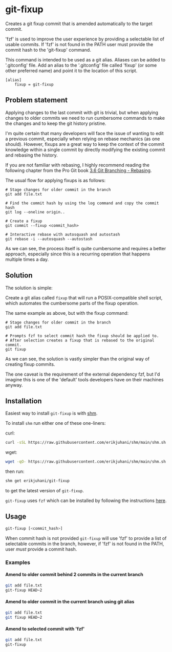 # git-fixup

Creates a git fixup commit that is amended automatically to the target commit.

'fzf' is used to improve the user experience by providing a selectable list of
usable commits. If 'fzf' is not found in the PATH user must provide the commit
hash to the 'git-fixup' command.

This command is intended to be used as a git alias. Aliases can be added to
'.gitconfig' file. Add an alias to the '.gitconfig' file called 'fixup' (or
some other preferred name) and point it to the location of this script.

```.gitconfig
[alias]
	fixup = git-fixup
```

## Problem statement

Applying changes to the last commit with git is trivial, but when applying
changes to older commits we need to run cumbersome commands to make the changes
and to keep the git history pristine.

I'm quite certain that many developers will face the issue of wanting to edit a
previous commit, especially when relying on rebase mechanics (as one should).
However, fixups are a great way to keep the context of the commit knowledge
within a single commit by directly modifying the existing commit and rebasing
the history.

If you are not familiar with rebasing, I highly recommend reading the following
chapter from the Pro Git book [3.6 Git Branching -
Rebasing](https://git-scm.com/book/en/v2/Git-Branching-Rebasing).

The usual flow for applying fixups is as follows:

```
# Stage changes for older commit in the branch
git add file.txt

# Find the commit hash by using the log command and copy the commit hash
git log --oneline origin..

# Create a fixup
git commit --fixup <commit_hash>

# Interactive rebase with autosquash and autostash
git rebase -i --autosquash --autostash
```

As we can see, the process itself is quite cumbersome and requires a better
approach, especially since this is a recurring operation that happens multiple
times a day.


## Solution

The solution is simple:

Create a git alias called `fixup` that will run a POSIX-compatible shell
script, which automates the cumbersome parts of the fixup operation.

The same example as above, but with the fixup command:

```
# Stage changes for older commit in the branch
git add file.txt

# Prompts fzf to select commit hash the fixup should be applied to.
# After selection creates a fixup that is rebased to the original commit.
git fixup
```

As we can see, the solution is vastly simpler than the original way of creating
fixup commits.

The one caveat is the requirement of the external dependency fzf, but I'd
imagine this is one of the 'default' tools developers have on their machines
anyway.

## Installation

Easiest way to install `git-fixup` is with [shm](https://github.com/erikjuhani/shm).

To install `shm` run either one of these one-liners:

curl:

```sh
curl -sSL https://raw.githubusercontent.com/erikjuhani/shm/main/shm.sh | sh
```

wget:

```sh
wget -qO- https://raw.githubusercontent.com/erikjuhani/shm/main/shm.sh | sh
```

then run:

```sh
shm get erikjuhani/git-fixup
```

to get the latest version of `git-fixup`.

`git-fixup` uses `fzf` which can be installed by following the instructions [here](https://github.com/junegunn/fzf#installation).

## Usage

```sh
git-fixup [<commit_hash>]
```

When commit hash is not provided `git-fixup` will use 'fzf' to provide a list
of selectable commits in the branch, however, if 'fzf' is not found in the
PATH, user _must_ provide a commit hash.

### Examples

#### Amend to older commit behind 2 commits in the current branch

```sh
git add file.txt
git-fixup HEAD~2
```

#### Amend to older commit in the current branch using git alias

```sh
git add file.txt
git fixup HEAD~2
```

#### Amend to selected commit with 'fzf'

```sh
git add file.txt
git-fixup
```
